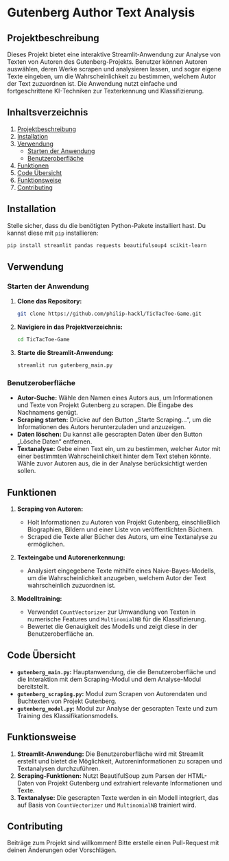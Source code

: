 # Gutenberg Author Text Analysis

## Projektbeschreibung

Dieses Projekt bietet eine interaktive Streamlit-Anwendung zur Analyse von Texten von Autoren des Gutenberg-Projekts. Benutzer können Autoren auswählen, deren Werke scrapen und analysieren lassen, und sogar eigene Texte eingeben, um die Wahrscheinlichkeit zu bestimmen, welchem Autor der Text zuzuordnen ist. Die Anwendung nutzt einfache und fortgeschrittene KI-Techniken zur Texterkennung und Klassifizierung.

## Inhaltsverzeichnis

1. [Projektbeschreibung](#projektbeschreibung)
2. [Installation](#installation)
3. [Verwendung](#verwendung)
   - [Starten der Anwendung](#starten-der-anwendung)
   - [Benutzeroberfläche](#benutzeroberfläche)
4. [Funktionen](#funktionen)
5. [Code Übersicht](#code-übersicht)
6. [Funktionsweise](#funktionsweise)
7. [Contributing](#contributing)



## Installation

Stelle sicher, dass du die benötigten Python-Pakete installiert hast. Du kannst diese mit `pip` installieren:

```bash
pip install streamlit pandas requests beautifulsoup4 scikit-learn
```

## Verwendung

### Starten der Anwendung

1. **Clone das Repository:**

    ```bash
    git clone https://github.com/philip-hackl/TicTacToe-Game.git
    ```

2. **Navigiere in das Projektverzeichnis:**

    ```bash
    cd TicTacToe-Game
    ```

3. **Starte die Streamlit-Anwendung:**

    ```bash
    streamlit run gutenberg_main.py
    ```

### Benutzeroberfläche

- **Autor-Suche:** Wähle den Namen eines Autors aus, um Informationen und Texte von Projekt Gutenberg zu scrapen. Die Eingabe des Nachnamens genügt.
- **Scraping starten:** Drücke auf den Button „Starte Scraping...“, um die Informationen des Autors herunterzuladen und anzuzeigen.
- **Daten löschen:** Du kannst alle gescrapten Daten über den Button „Lösche Daten“ entfernen.
- **Textanalyse:** Gebe einen Text ein, um zu bestimmen, welcher Autor mit einer bestimmten Wahrscheinlichkeit hinter dem Text stehen könnte. Wähle zuvor Autoren aus, die in der Analyse berücksichtigt werden sollen.

## Funktionen

1. **Scraping von Autoren:**
   - Holt Informationen zu Autoren von Projekt Gutenberg, einschließlich Biographien, Bildern und einer Liste von veröffentlichten Büchern.
   - Scraped die Texte aller Bücher des Autors, um eine Textanalyse zu ermöglichen.

2. **Texteingabe und Autorenerkennung:**
   - Analysiert eingegebene Texte mithilfe eines Naive-Bayes-Modells, um die Wahrscheinlichkeit anzugeben, welchem Autor der Text wahrscheinlich zuzuordnen ist.

3. **Modelltraining:**
   - Verwendet `CountVectorizer` zur Umwandlung von Texten in numerische Features und `MultinomialNB` für die Klassifizierung.
   - Bewertet die Genauigkeit des Modells und zeigt diese in der Benutzeroberfläche an.

## Code Übersicht

- **`gutenberg_main.py`:** Hauptanwendung, die die Benutzeroberfläche und die Interaktion mit dem Scraping-Modul und dem Analyse-Modul bereitstellt.
- **`gutenberg_scraping.py`:** Modul zum Scrapen von Autorendaten und Buchtexten von Projekt Gutenberg.
- **`gutenberg_model.py`:** Modul zur Analyse der gescrapten Texte und zum Training des Klassifikationsmodells.

## Funktionsweise

1. **Streamlit-Anwendung:** Die Benutzeroberfläche wird mit Streamlit erstellt und bietet die Möglichkeit, Autoreninformationen zu scrapen und Textanalysen durchzuführen.
2. **Scraping-Funktionen:** Nutzt BeautifulSoup zum Parsen der HTML-Daten von Projekt Gutenberg und extrahiert relevante Informationen und Texte.
3. **Textanalyse:** Die gescrapten Texte werden in ein Modell integriert, das auf Basis von `CountVectorizer` und `MultinomialNB` trainiert wird.

## Contributing

Beiträge zum Projekt sind willkommen! Bitte erstelle einen Pull-Request mit deinen Änderungen oder Vorschlägen.

